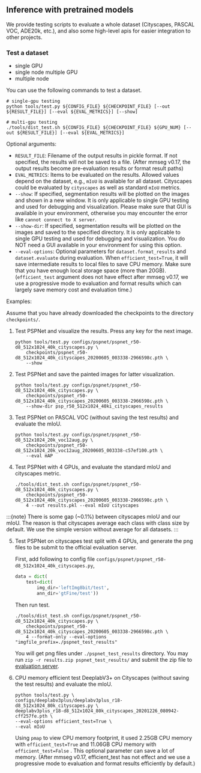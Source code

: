 ## Inference with pretrained models

We provide testing scripts to evaluate a whole dataset (Cityscapes, PASCAL VOC, ADE20k, etc.),
and also some high-level apis for easier integration to other projects.

### Test a dataset

- single GPU
- single node multiple GPU
- multiple node

You can use the following commands to test a dataset.

```shell
# single-gpu testing
python tools/test.py ${CONFIG_FILE} ${CHECKPOINT_FILE} [--out ${RESULT_FILE}] [--eval ${EVAL_METRICS}] [--show]

# multi-gpu testing
./tools/dist_test.sh ${CONFIG_FILE} ${CHECKPOINT_FILE} ${GPU_NUM} [--out ${RESULT_FILE}] [--eval ${EVAL_METRICS}]
```

Optional arguments:

- `RESULT_FILE`: Filename of the output results in pickle format. If not specified, the results will not be saved to a file. (After mmseg v0.17, the output results become pre-evaluation results or format result paths)
- `EVAL_METRICS`: Items to be evaluated on the results. Allowed values depend on the dataset, e.g., `mIoU` is available for all dataset. Cityscapes could be evaluated by `cityscapes` as well as standard `mIoU` metrics.
- `--show`: If specified, segmentation results will be plotted on the images and shown in a new window. It is only applicable to single GPU testing and used for debugging and visualization. Please make sure that GUI is available in your environment, otherwise you may encounter the error like `cannot connect to X server`.
- `--show-dir`: If specified, segmentation results will be plotted on the images and saved to the specified directory. It is only applicable to single GPU testing and used for debugging and visualization. You do NOT need a GUI available in your environment for using this option.
- `--eval-options`: Optional parameters for `dataset.format_results` and `dataset.evaluate` during evaluation. When `efficient_test=True`, it will save intermediate results to local files to save CPU memory. Make sure that you have enough local storage space (more than 20GB). (`efficient_test` argument does not have effect after mmseg v0.17, we use a progressive mode to evaluation and format results which can largely save memory cost and evaluation time.)

Examples:

Assume that you have already downloaded the checkpoints to the directory `checkpoints/`.

1. Test PSPNet and visualize the results. Press any key for the next image.

    ```shell
    python tools/test.py configs/pspnet/pspnet_r50-d8_512x1024_40k_cityscapes.py \
        checkpoints/pspnet_r50-d8_512x1024_40k_cityscapes_20200605_003338-2966598c.pth \
        --show
    ```

2. Test PSPNet and save the painted images for latter visualization.

    ```shell
    python tools/test.py configs/pspnet/pspnet_r50-d8_512x1024_40k_cityscapes.py \
        checkpoints/pspnet_r50-d8_512x1024_40k_cityscapes_20200605_003338-2966598c.pth \
        --show-dir psp_r50_512x1024_40ki_cityscapes_results
    ```

3. Test PSPNet on PASCAL VOC (without saving the test results) and evaluate the mIoU.

    ```shell
    python tools/test.py configs/pspnet/pspnet_r50-d8_512x1024_20k_voc12aug.py \
        checkpoints/pspnet_r50-d8_512x1024_20k_voc12aug_20200605_003338-c57ef100.pth \
        --eval mAP
    ```

4. Test PSPNet with 4 GPUs, and evaluate the standard mIoU and cityscapes metric.

    ```shell
    ./tools/dist_test.sh configs/pspnet/pspnet_r50-d8_512x1024_40k_cityscapes.py \
        checkpoints/pspnet_r50-d8_512x1024_40k_cityscapes_20200605_003338-2966598c.pth \
        4 --out results.pkl --eval mIoU cityscapes
    ```

 :::{note}
 There is some gap (~0.1%) between cityscapes mIoU and our mIoU. The reason is that cityscapes average each class with class size by default.
   We use the simple version without average for all datasets.
:::

5. Test PSPNet on cityscapes test split with 4 GPUs, and generate the png files to be submit to the official evaluation server.

   First, add following to config file `configs/pspnet/pspnet_r50-d8_512x1024_40k_cityscapes.py`,

    ```python
    data = dict(
        test=dict(
            img_dir='leftImg8bit/test',
            ann_dir='gtFine/test'))
    ```

   Then run test.

    ```shell
    ./tools/dist_test.sh configs/pspnet/pspnet_r50-d8_512x1024_40k_cityscapes.py \
        checkpoints/pspnet_r50-d8_512x1024_40k_cityscapes_20200605_003338-2966598c.pth \
        4 --format-only --eval-options "imgfile_prefix=./pspnet_test_results"
    ```

   You will get png files under `./pspnet_test_results` directory.
   You may run `zip -r results.zip pspnet_test_results/` and submit the zip file to [evaluation server](https://www.cityscapes-dataset.com/submit/).

6. CPU memory efficient test DeeplabV3+ on Cityscapes (without saving the test results) and evaluate the mIoU.

    ```shell
    python tools/test.py \
    configs/deeplabv3plus/deeplabv3plus_r18-d8_512x1024_80k_cityscapes.py \
    deeplabv3plus_r18-d8_512x1024_80k_cityscapes_20201226_080942-cff257fe.pth \
    --eval-options efficient_test=True \
    --eval mIoU
    ```

    Using ```pmap``` to view CPU memory footprint, it used 2.25GB CPU memory with ```efficient_test=True``` and 11.06GB CPU memory with ```efficient_test=False``` . This optional parameter can save a lot of memory. (After mmseg v0.17, efficient_test has not effect and we use a progressive mode to evaluation and format results efficiently by default.)

